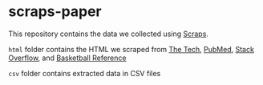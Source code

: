 # scraps-paper
This repository contains the data we collected using [Scraps](https://github.com/BarishNamazov/scraps).

`html` folder contains the HTML we scraped from [The Tech](https://thetech.com/), [PubMed](https://pubmed.ncbi.nlm.nih.gov/?term=Gut%20microbiota%20diversity%20and%20mental%20health), [Stack Overflow](https://stackoverflow.com/questions), and [Basketball Reference](https://www.basketball-reference.com/)

`csv` folder contains extracted data in CSV files
